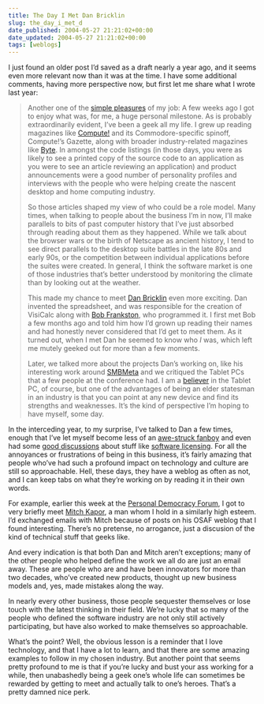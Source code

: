 ```yaml
---
title: The Day I Met Dan Bricklin
slug: the_day_i_met_d
date_published: 2004-05-27 21:21:02+00:00
date_updated: 2004-05-27 21:21:02+00:00
tags: [weblogs]
---
```

I just found an older post I’d saved as a draft nearly a year ago, and it seems even more relevant now than it was at the time. I have some additional comments, having more perspective now, but first let me share what I wrote last year:

> Another one of the [simple pleasures](/2003/06/09/simple_pleasure) of my job: A few weeks ago I got to enjoy what was, for me, a huge personal milestone. As is probably extraordinarily evident, I’ve been a geek all my life. I grew up reading magazines like [Compute!](http://www.atarimagazines.com/compute/) and its Commodore-specific spinoff, Compute!’s Gazette, along with broader industry-related magazines like [Byte](http://www.byte.com). In amongst the code listings (in those days, you were as likely to see a printed copy of the source code to an application as you were to see an article reviewing an application) and product announcements were a good number of personality profiles and interviews with the people who were helping create the nascent desktop and home computing industry.
> 
> So those articles shaped my view of who could be a role model. Many times, when talking to people about the business I’m in now, I’ll make parallels to bits of past computer history that I’ve just absorbed through reading about them as they happened. While we talk about the browser wars or the birth of Netscape as ancient history, I tend to see direct parallels to the desktop suite battles in the late 80s and early 90s, or the competition between individual applications before the suites were created. In general, I think the software market is one of those industries that’s better understood by monitoring the climate than by looking out at the weather.
> 
> This made my chance to meet [Dan Bricklin](http://www.bricklin.com/) even more exciting. Dan invented the spreadsheet, and was responsible for the creation of VisiCalc along with [Bob Frankston](http://www.frankston.com/), who programmed it. I first met Bob a few months ago and told him how I’d grown up reading their names and had honestly never considered that I’d get to meet them. As it turned out, when I met Dan he seemed to know who *I* was, which left me mutely geeked out for more than a few moments.
> 
> Later, we talked more about the projects Dan’s working on, like his interesting work around [SMBMeta](http://www.trellixtech.com/smbmetaintro.html) and we critiqued the Tablet PCs that a few people at the conference had. I am a [believer](/2002/08/why-tablet-pcs-.html) in the Tablet PC, of course, but one of the advantages of being an elder statesman in an industry is that you can point at any new device and find its strengths and weaknesses. It’s the kind of perspective I’m hoping to have myself, some day.

In the interceding year, to my surprise, I’ve talked to Dan a few times, enough that I’ve let myself become less of an [awe-struck fanboy](http://www.dashes.com/admin/mt/mt-search.cgi?search=bricklin) and even had some [good discussions](http://www.bricklin.com/licensingthinking.htm) about stuff like [software licensing](http://danbricklin.com/log/2004_04_16.htm#movabletype2). For all the annoyances or frustrations of being in this business, it’s fairly amazing that people who’ve had such a profound impact on technology and culture are still so approachable. Hell, these days, they have a weblog as often as not, and I can keep tabs on what they’re working on by reading it in their own words.

For example, earlier this week at the [Personal Democracy Forum](http://www.personaldemocracy.com/), I got to very briefly meet [Mitch Kapor](http://blogs.osafoundation.org/mitch/), a man whom I hold in a similarly high esteem. I’d exchanged emails with Mitch because of posts on his OSAF weblog that I found interesting. There’s no pretense, no arrogance, just a discusion of the kind of technical stuff that geeks like.

And every indication is that both Dan and Mitch aren’t exceptions; many of the other people who helped define the work we all do are just an email away. These are people who are and have been innovators for more than two decades, who’ve created new products, thought up new business models and, yes, made mistakes along the way.

In nearly every other business, those people sequester themselves or lose touch with the latest thinking in their field. We’re lucky that so many of the people who defined the software industry are not only still actively participating, but have also worked to make themselves so approachable.

What’s the point? Well, the obvious lesson is a reminder that I love technology, and that I have a lot to learn, and that there are some amazing examples to follow in my chosen industry. But another point that seems pretty profound to me is that if you’re lucky and bust your ass working for a while, then unabashedly being a geek one’s whole life can sometimes be rewarded by getting to meet and actually talk to one’s heroes. That’s a pretty damned nice perk.

